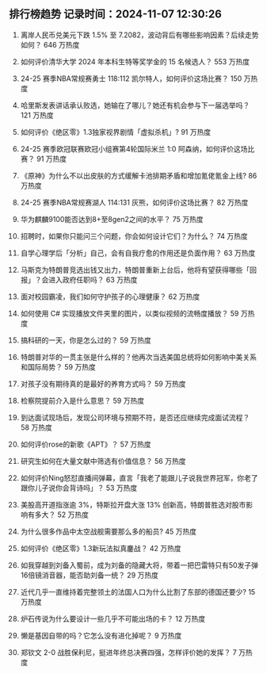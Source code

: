 
## 排行榜趋势 记录时间：2024-11-07 12:30:26
  
  1. 离岸人民币兑美元下跌 1.5% 至 7.2082，波动背后有哪些影响因素？后续走势如何？ 646 万热度
    
  2. 如何评价清华大学 2024 年本科生特等奖学金的 15 名候选人？ 553 万热度
    
  3. 24-25 赛季NBA常规赛勇士 118:112 凯尔特人，如何评价这场比赛？ 150 万热度
    
  4. 哈里斯发表讲话承认败选，她输在了哪儿？她还有机会参与下一届选举吗？ 121 万热度
    
  5. 如何评价《绝区零》1.3独家视界剧情「虚拟杀机」? 91 万热度
    
  6. 24-25 赛季欧冠联赛欧冠小组赛第4轮国际米兰 1:0 阿森纳，如何评价这场比赛？ 91 万热度
    
  7. 《原神》为什么不以出皮肤的方式缓解卡池排期矛盾和增加氪佬氪金上线? 86 万热度
    
  8. 24-25 赛季NBA常规赛湖人 114:131 灰熊，如何评价这场比赛？ 82 万热度
    
  9. 华为麒麟9100能否达到8+至8gen2之间的水平？ 75 万热度
    
  10. 招聘时，如果你只能问三个问题，你会如何设计它们？为什么？ 74 万热度
    
  11. 自学心理学后「分析」自己，会有自我疗愈的作用还是负面作用？ 63 万热度
    
  12. 马斯克为特朗普竞选出钱又出力，特朗普重新上台后，他将有望获得哪些「回报」？会进入政府任职吗？ 63 万热度
    
  13. 面对校园霸凌，我们如何守护孩子的心理健康？ 62 万热度
    
  14. 如何使用 C# 实现播放文件夹里的图片，以类似视频的流畅度播放？ 59 万热度
    
  15. 搞科研的一天，你是怎么过的？ 59 万热度
    
  16. 特朗普对华的一贯主张是什么样的？他再次当选美国总统将如何影响中美关系和国际局势？ 59 万热度
    
  17. 对孩子没有期待真的是最好的养育方式吗？ 59 万热度
    
  18. 检察院提前介入是什么意思？ 59 万热度
    
  19. 到达面试现场后，发现公司环境与预期不符，是否还应继续完成面试流程？ 58 万热度
    
  20. 如何评价rose的新歌《APT》？ 57 万热度
    
  21. 研究生如何在大量文献中筛选有价值信息？ 56 万热度
    
  22. 如何评价Ning怒怼直播间弹幕，直言「我老了能跟儿子说我世界冠军，你老了跟你儿子说你会背诗吗」？ 53 万热度
    
  23. 美股高开道指涨逾 3%，特斯拉开盘大涨 13% 创新高，特朗普胜选对股市影响有多大？ 52 万热度
    
  24. 为什么很多作品中太空战舰需要那么多的船员? 45 万热度
    
  25. 如何评价《绝区零》1.3新玩法拟真鏖战？ 42 万热度
    
  26. 如我穿越到刘备入蜀前，成为刘备的隐藏大将，带着一把巴雷特只有50发子弹16倍镜消音器，能否助刘备一统？ 29 万热度
    
  27. 近代几乎一直维持着完整领土的法国人口为什么比割了东部的德国还要少? 15 万热度
    
  28. 炉石传说为什么要设计一些几乎不可能出场的卡？ 12 万热度
    
  29. 懒是基因自带的吗？它怎么没有进化掉呢？ 9 万热度
    
  30. 郑钦文 2-0 战胜保利尼，挺进年终总决赛四强，怎样评价她的发挥？ 7 万热度
    
